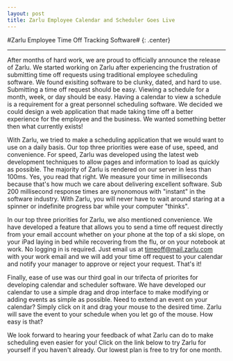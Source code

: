 ```yaml
---
layout: post
title: Zarlu Employee Calendar and Scheduler Goes Live
---
```

#Zarlu Employee Time Off Tracking Software# {: .center}
***
After months of hard work, we are proud to officially announce the release of Zarlu. We started working on Zarlu after experiencing the frustration of submitting time off requests using traditional employee scheduling software. We found exisiting software to be clunky, dated, and hard to use. Submitting a time off request should be easy. Viewing a schedule for a month, week, or day should be easy.  Having a calendar to view a schedule is a requirement for a great personnel scheduling software. We decided we could design a web application that made taking time off a better experience for the employee and the business. We wanted something better then what currently exists!

With Zarlu, we tried to make a scheduling application that we would want to use on a daily basis. Our top three priorities were ease of use, speed, and convenience. For speed, Zarlu was developed using the latest web development techniques to allow pages and information to load as quickly as possible. The majority of Zarlu is rendered on our server in less than 100ms. Yes, you read that right. We measure your time in milliseconds because that's how much we care about delivering excellent software. Sub 200 millisecond response times are synonomous with "instant" in the software industry.  With Zarlu, you will never have to wait around staring at a spinner or indefinite progress bar while your computer "thinks".

In our top three priorities for Zarlu, we also mentioned convenience. We have developed a feature that allows you to send a time off request directly from your email account whether on your phone at the top of a ski slope, on your iPad laying in bed while recovering from the flu, or on your notebook at work. No logging in is required. Just email us at timeoff@mail.zarlu.com with your work email and we will add your time off request to your calendar and notify your manager to approve or reject your request.  That's it!

Finally, ease of use was our third goal in our trifecta of priorites for developing calendar and scheduler software. We have developed our calendar to use a simple drag and drop interface to make modifying or adding events as simple as possible. Need to extend an event on your calendar? Simply click on it and drag your mouse to the desired time. Zarlu will save the event to your schedule when you let go of the mouse. How easy is that?

We look forward to hearing your feedback of what Zarlu can do to make scheduling even easier for you! Click on the link below to try Zarlu for yourself if you haven't already. Our lowest plan is free to try for one month.
